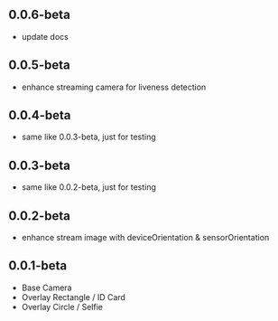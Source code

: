 ## 0.0.6-beta

* update docs

## 0.0.5-beta

* enhance streaming camera for liveness detection

## 0.0.4-beta

* same like 0.0.3-beta, just for testing

## 0.0.3-beta

* same like 0.0.2-beta, just for testing

## 0.0.2-beta

* enhance stream image with deviceOrientation & sensorOrientation

## 0.0.1-beta

* Base Camera
* Overlay Rectangle / ID Card
* Overlay Circle / Selfie





